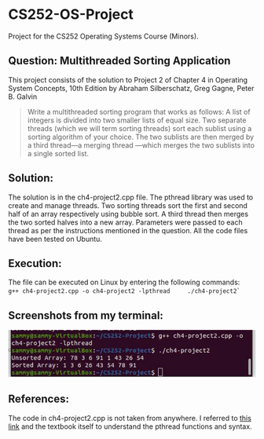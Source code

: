 # CS252-OS-Project

Project for the CS252 Operating Systems Course (Minors).

## Question: Multithreaded Sorting Application 

This project consists of the solution to Project 2 of Chapter 4 in 
Operating System Concepts, 10th Edition by Abraham Silberschatz, Greg Gagne, Peter B. Galvin

> Write a multithreaded sorting program that works as follows: A list of integers is divided into two smaller lists of equal size. Two separate threads (which we will 
> term sorting threads) sort each sublist using a sorting algorithm of your choice. The two sublists are then merged by a third thread—a merging thread —which merges the 
> two sublists into a single sorted list.

## Solution: 
The solution is in the ch4-project2.cpp file. The pthread library was used to create and manage threads. Two sorting threads sort the first and second half of an array 
respectively using bubble sort. A third thread then merges the two sorted halves into a new array. Parameters were passed to each thread as per the instructions mentioned 
in the question. All the code files have been tested on Ubuntu.

## Execution:
The file can be executed on Linux by entering the following commands:  
      ```
      g++ ch4-project2.cpp -o ch4-project2 -lpthread    
      ./ch4-project2`
      ```
## Screenshots from my terminal:
![Terminal Image](/images/terminal-img.jpeg)
## References:
The code in ch4-project2.cpp is not taken from anywhere. 
I referred to [this link](https://github.com/SLynne/CSc4320_OperatingSystems/blob/master/Assignment_2_SourceCode.c) and the textbook itself to understand the pthread
functions and syntax.



